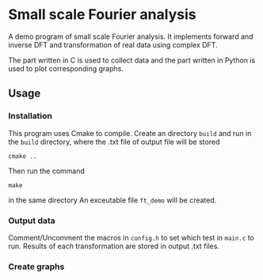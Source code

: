 # Small scale Fourier analysis

A demo program of small scale Fourier analysis. It implements forward and inverse DFT and transformation of real data using complex DFT.

The part written in C is used to collect data and the part written in Python is used to plot corresponding graphs.

## Usage

### Installation

This program uses Cmake to compile. Create an directory `build` and run in the `build` directory, where the .txt file of output file will be stored

    cmake ..

Then run the command

    make

in the same directory An exceutable file `ft_demo` will be created.

### Output data

Comment/Uncomment the macros in `config.h` to set which test in `main.c` to run. Results of each transformation are stored in output .txt files.

### Create graphs
